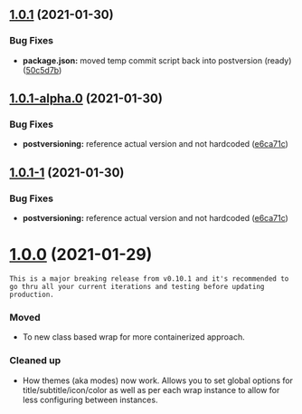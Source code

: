 ## [1.0.1](https://github.com/voltsonic/javascript-izimodal-wrap/compare/v1.0.1-alpha.0...v1.0.1) (2021-01-30)


### Bug Fixes

* **package.json:** moved temp commit script back into postversion (ready) ([50c5d7b](https://github.com/voltsonic/javascript-izimodal-wrap/commit/50c5d7bd5e53302dada3dba2bfeb947d31167659))



## [1.0.1-alpha.0](https://github.com/voltsonic/javascript-izimodal-wrap/compare/v1.0.1-0...v1.0.1-alpha.0) (2021-01-30)


### Bug Fixes

* **postversioning:** reference actual version and not hardcoded ([e6ca71c](https://github.com/voltsonic/javascript-izimodal-wrap/commit/e6ca71c38669f25a0ac9390a5718eae516bce72f))



## [1.0.1-1](https://github.com/voltsonic/javascript-izimodal-wrap/compare/v1.0.1-0...v1.0.1-1) (2021-01-30)


### Bug Fixes

* **postversioning:** reference actual version and not hardcoded ([e6ca71c](https://github.com/voltsonic/javascript-izimodal-wrap/commit/e6ca71c38669f25a0ac9390a5718eae516bce72f))



# [1.0.0](https://github.com/voltsonic/javascript-izimodal-wrap/releases/tag/v1.0.0) (2021-01-29)

```
This is a major breaking release from v0.10.1 and it's recommended to go thru all your current iterations and testing before updating production.
```

### Moved
- To new class based wrap for more containerized approach.

### Cleaned up
- How themes (aka modes) now work. Allows you to set global options for title/subtitle/icon/color as well as per each wrap instance to allow for less configuring between instances.
